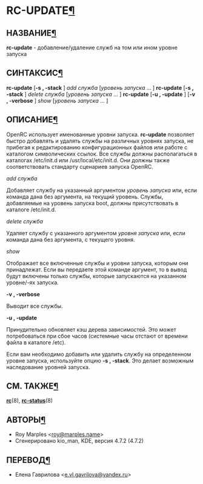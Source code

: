 # RC-UPDATE[¶](#RC-UPDATE)

## НАЗВАНИЕ[¶](#НАЗВАНИЕ)

**rc-update** - добавление/удаление служб на том или ином уровне запуска

## СИНТАКСИС[¶](#СИНТАКСИС)

**rc-update** \[**-s , -stack** \] _add служба_ \[_уровень запуска_ ... \] **rc-update** \[**-s , -stack** \] _delete служба_ \[_уровень запуска_ ... \] **rc-update** \[**-u , -update** \] \[**-v , -verbose** \] _show_ \[_уровень запуска_ ... \]

## ОПИСАНИЕ[¶](#ОПИСАНИЕ)

OpenRC использует именованные уровни запуска. **rc-update** позволяет быстро добавлять и удалять службы на различных уровнях запуска, не прибегая к редактированию конфигурационных файлов или работе с каталогом символических ссылок. Все службы должны располагаться в каталогах /etc/init.d или /usr/local/etc/init.d. Они должны также соответствовать стандарту сценариев запуска OpenRC.

_add служба_

Добавляет службу на указанный аргументом _уровень запуска_ или, если команда дана без аргумента, на текущий уровень. Службы, добавляемые на уровень запуска boot, должны присутствовать в каталоге /etc/init.d.

_delete служба_

Удаляет службу с указанного аргументом _уровня запуска_ или, если команда дана без аргумента, с текущего уровня.

_show_

Отображает все включенные службы и уровни запуска, которым они принадлежат. Если вы передаете этой команде аргумент, то в вывод будут включены только службы, которые запускаются на указанном уровне/-ях запуска.

**-v , -verbose**

Выводит все службы.

**-u , -update**

Принудительно обновляет кэш дерева зависимостей. Это может потребоваться при сбое часов (системные часы отстают от времени файла в каталоге /etc).

Если вам необходимо добавить или удалить службу на определенном уровне запуска, используйте опцию **-s , -stack**. Это делает возможным наследование уровней запуска.

## СМ. ТАКЖЕ[¶](#СМ-ТАКЖЕ)

**[rc](.html)**(8), **[rc-status](.html)**(8)

## АВТОРЫ[¶](#АВТОРЫ)

* Roy Marples <[roy@marples.name](mailto:roy@marples.name)\> 
* Сгенерировано kio\_man, KDE, версия 4.7.2 (4.7.2)

## ПЕРЕВОД[¶](#ПЕРЕВОД)

* Елена Гаврилова <[e.vl.gavrilova@yandex.ru](mailto:e.vl.gavrilova@yandex.ru)\>